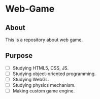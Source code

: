 # Web-Game

## About

This is a repository about web game.  

## Purpose

- [ ] Studying HTML5, CSS, JS.
- [ ] Studying object-oriented programming.
- [ ] Studying WebGL.
- [ ] Studying physics mechanism.
- [ ] Making custom game engine.
